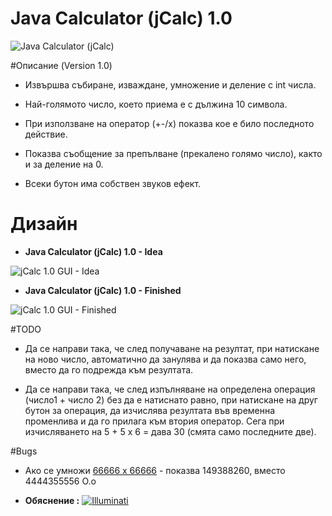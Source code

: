 Java Calculator (jCalc) 1.0
========
![Java Calculator (jCalc)](http://img6.uploadhouse.com/fileuploads/20319/20319866a05d6dd832796d19762a357cc4928621.png)

#Описание (Version 1.0)

- Извършва събиране, изваждане, умножение и деление с int числа.

- Най-голямото число, което приема е с дължина 10 символа.

- При използване на оператор (+-/x) показва кое е било последното действие.

- Показва съобщение за препълване (прекалено голямо число), както и за деление на 0.

- Всеки бутон има собствен звуков ефект.

#  Дизайн

- **Java Calculator (jCalc) 1.0 - Idea**

![jCalc 1.0 GUI - Idea](http://img9.uploadhouse.com/fileuploads/20296/20296219dd28fa8aad29b74c7f91e174950ee7c0.png)

- **Java Calculator (jCalc) 1.0 - Finished**

![jCalc 1.0 GUI - Finished](http://img6.uploadhouse.com/fileuploads/20319/20319866a05d6dd832796d19762a357cc4928621.png)

#TODO

- Да се направи така, че след получаване на резултат, при натискане на ново число, автоматично да занулява и да показва само него, вместо да го подрежда към резултата.

- Да се направи така, че след изпълняване на определена операция (число1 + число 2) без да е натиснато равно, при натискане на друг бутон за операция, да изчислява резултата във временна променлива и да го прилага към втория оператор. Сега при изчисляването на 5 + 5 x 6 = дава 30 (смята само последните две).

#Bugs

- Ако се умножи [66666 x 66666](https://www.youtube.com/watch?v=7mHe6FMs46o) - показва 149388260, вместо  4444355556  О.о

- **Обяснение :** [![Illuminati](http://thinkaboutthat.blog.bg/photos/119780/277129-907-1118349335-illuminati.jpg)](https://www.youtube.com/watch?v=gSl5_G_nVq0)

